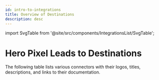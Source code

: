 ```yaml
---
id: intro-to-integrations
title: Overview of Destinations
description: desc
---
```


import SvgTable from '@site/src/components/IntegrationsList/SvgTable';

# Hero Pixel Leads to Destinations

The following table lists various connectors with their logos, titles, descriptions, and links to their documentation.

<SvgTable />

